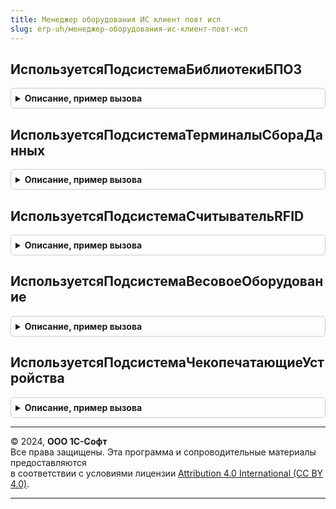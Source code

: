 ```yaml
---
title: Менеджер оборудования ИС клиент повт исп
slug: erp-uh/менеджер-оборудования-ис-клиент-повт-исп
---
```



## ИспользуетсяПодсистемаБиблиотекиБПО3
<details style="margin: 1em 0; padding: 0.5em; border: 1px solid #ccc; border-radius: 6px;">

<summary style="font-weight: bold; cursor: pointer;">Описание, пример вызова</summary>

```bsl

// Возвращает Истина, если подсистема ПоддержкаОборудования.ПодключаемоеОборудование существует в конфигурации.
// Предназначена для реализации вызова проверки версии БПО 3.
//
// Возвращаемое значение:
//  Булево.
//
Функция ИспользуетсяПодсистемаБиблиотекиБПО3() Экспорт
```

Пример вызова
```bsl
Результат = МенеджерОборудованияИСКлиентПовтИсп.ИспользуетсяПодсистемаБиблиотекиБПО3() 
```
</details>

## ИспользуетсяПодсистемаТерминалыСбораДанных
<details style="margin: 1em 0; padding: 0.5em; border: 1px solid #ccc; border-radius: 6px;">

<summary style="font-weight: bold; cursor: pointer;">Описание, пример вызова</summary>

```bsl

// Возвращает Истина, если используется подсистема "Терминалы сбора данных" и эта подсистема существует в конфигурации.
// Предназначена для реализации вызова необязательной подсистемы (условного вызова).
//
// Возвращаемое значение:
//  Булево.
//
Функция ИспользуетсяПодсистемаТерминалыСбораДанных() Экспорт
```

Пример вызова
```bsl
Результат = МенеджерОборудованияИСКлиентПовтИсп.ИспользуетсяПодсистемаТерминалыСбораДанных() 
```
</details>

## ИспользуетсяПодсистемаСчитывательRFID
<details style="margin: 1em 0; padding: 0.5em; border: 1px solid #ccc; border-radius: 6px;">

<summary style="font-weight: bold; cursor: pointer;">Описание, пример вызова</summary>

```bsl

// Возвращает Истина, если используется подсистема "Считыватель RFID" и эта подсистема существует в конфигурации.
// Предназначена для реализации вызова необязательной подсистемы (условного вызова).
//
// Возвращаемое значение:
//  Булево.
//
Функция ИспользуетсяПодсистемаСчитывательRFID() Экспорт
```

Пример вызова
```bsl
Результат = МенеджерОборудованияИСКлиентПовтИсп.ИспользуетсяПодсистемаСчитывательRFID() 
```
</details>

## ИспользуетсяПодсистемаВесовоеОборудование
<details style="margin: 1em 0; padding: 0.5em; border: 1px solid #ccc; border-radius: 6px;">

<summary style="font-weight: bold; cursor: pointer;">Описание, пример вызова</summary>

```bsl

// Возвращает Истина, если используется подсистема "Весовое оборудование" и эта подсистема существует в конфигурации.
// Предназначена для реализации вызова необязательной подсистемы (условного вызова).
//
// Возвращаемое значение:
//  Булево.
//
Функция ИспользуетсяПодсистемаВесовоеОборудование() Экспорт
```

Пример вызова
```bsl
Результат = МенеджерОборудованияИСКлиентПовтИсп.ИспользуетсяПодсистемаВесовоеОборудование() 
```
</details>

## ИспользуетсяПодсистемаЧекопечатающиеУстройства
<details style="margin: 1em 0; padding: 0.5em; border: 1px solid #ccc; border-radius: 6px;">

<summary style="font-weight: bold; cursor: pointer;">Описание, пример вызова</summary>

```bsl

// Возвращает Истина, если используется подсистемы фискальных устройств и эти подсистемы существует в конфигурации.
// Предназначена для реализации вызова необязательной подсистемы (условного вызова).
//
// Возвращаемое значение:
//  Булево.
//
Функция ИспользуетсяПодсистемаЧекопечатающиеУстройства() Экспорт
```

Пример вызова
```bsl
Результат = МенеджерОборудованияИСКлиентПовтИсп.ИспользуетсяПодсистемаЧекопечатающиеУстройства() 
```
</details>

---

© 2024, **ООО 1С-Софт**  
Все права защищены. Эта программа и сопроводительные материалы предоставляются  
в соответствии с условиями лицензии [Attribution 4.0 International (CC BY 4.0)](https://creativecommons.org/licenses/by/4.0/legalcode).

---
